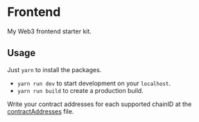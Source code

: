 # Frontend

My Web3 frontend starter kit.

## Usage

Just `yarn` to install the packages.

- `yarn run dev` to start development on your `localhost`.
- `yarn run build` to create a production build.

Write your contract addresses for each supported chainID at the [contractAddresses](./constants/contractAddresses.ts) file.
